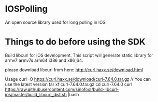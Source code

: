 # IOSPolling
An open source library used for long polling in IOS


# Things to do before using the SDK

Build libcurl for iOS development.
This script will generate static library for armv7 armv7s arm64 i386 and x86_64.

please download libcurl from here: http://curl.haxx.se/download.html


Usage
curl -O https://curl.haxx.se/download/curl-7.64.0.tar.gz // You can use the latest version
tar xf curl-7.64.0.tar.gz
cd curl-7.64.0
curl https://raw.githubusercontent.com/sinofool/build-libcurl-ios/master/build_libcurl_dist.sh |bash
